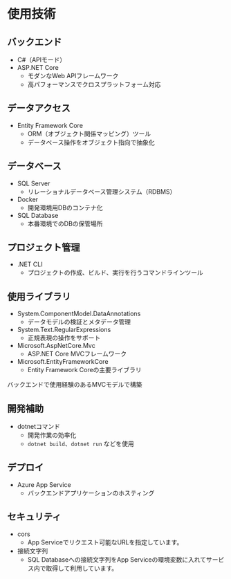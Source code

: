 # 使用技術

## バックエンド
- C#（APIモード）
- ASP.NET Core
  - モダンなWeb APIフレームワーク
  - 高パフォーマンスでクロスプラットフォーム対応

## データアクセス
- Entity Framework Core
  - ORM（オブジェクト関係マッピング）ツール
  - データベース操作をオブジェクト指向で抽象化

## データベース
- SQL Server
  - リレーショナルデータベース管理システム（RDBMS）
- Docker
  - 開発環境用DBのコンテナ化
- SQL Database
  - 本番環境でのDBの保管場所

## プロジェクト管理
- .NET CLI
  - プロジェクトの作成、ビルド、実行を行うコマンドラインツール


## 使用ライブラリ
- System.ComponentModel.DataAnnotations
  - データモデルの検証とメタデータ管理
- System.Text.RegularExpressions
  - 正規表現の操作をサポート
- Microsoft.AspNetCore.Mvc
  - ASP.NET Core MVCフレームワーク
- Microsoft.EntityFrameworkCore
  - Entity Framework Coreの主要ライブラリ

バックエンドで使用経験のあるMVCモデルで構築


## 開発補助
- dotnetコマンド
  - 開発作業の効率化
  - `dotnet build`、`dotnet run` などを使用


## デプロイ
- Azure App Service
  - バックエンドアプリケーションのホスティング

## セキュリティ
- cors
  - App Serviceでリクエスト可能なURLを指定しています。
- 接続文字列
  - SQL Databaseへの接続文字列をApp Serviceの環境変数に入れてサービス内で取得して利用しています。
